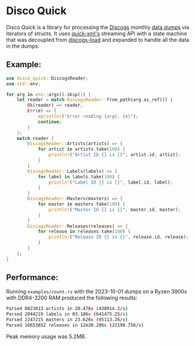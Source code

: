 # Disco Quick

Disco Quick is a library for processing the [Discogs](https://www.discogs.com) monthly [data dumps](http://www.discogs.com/data/) via iterators of structs. It uses [quick-xml's](https://github.com/tafia/quick-xml) streaming API with a state machine that was decoupled from [discogs-load](https://github.com/DylanBartels/discogs-load) and expanded to handle all the data in the dumps.

## Example:

```rust
use disco_quick::DiscogsReader;
use std::env;

for arg in env::args().skip(1) {
    let reader = match DiscogsReader::from_path(arg.as_ref()) {
        Ok(reader) => reader,
        Err(e) => {
            eprintln!("Error reading {arg}. {e}");
            continue;
        }
    };
    match reader {
        DiscogsReader::Artists(artists) => {
            for artist in artists.take(100) {
                println!("Artist ID {} is {}", artist.id, artist);
            }
        }
        DiscogsReader::Labels(labels) => {
            for label in labels.take(100) {
                println!("Label ID {} is {}", label.id, label);
            }
        }
        DiscogsReader::Masters(masters) => {
            for master in masters.take(100) {
                println!("Master ID {} is {}", master.id, master);
            }
        }
        DiscogsReader::Releases(releases) => {
            for release in releases.take(100) {
                println!("Release ID {} is {}", release.id, release);
            }
        }
    };
}
```

## Performance:

Running `examples/count.rs` with the 2023-10-01 dumps on a Ryzen 3900x with DDR4-3200 RAM produced the following results:

```bash
Parsed 8823813 artists in 20.476s (430914.2/s)
Parsed 2044219 labels in 03.186s (641475.25/s)
Parsed 2247215 masters in 23.626s (95113.26/s)
Parsed 16653652 releases in 12m30.206s (22198.756/s)
```

Peak memory usage was 5.2MB.
